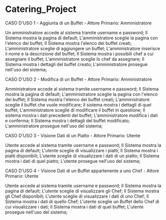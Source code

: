 # Catering_Project

CASO D'USO 1 - Aggiunta di un Buffet - Attore Primario: Amministratore

Un amministratore accede al sistema tramite username e password;
Il Sistema mostra la pagina di default;
L'amministratore sceglie la pagina con l'elenco dei buffet;
Il Sistema mostra l'elenco dei buffet creati;
L'amministratore sceglie di aggiungere un buffet;
L'amministratore inserisce il nome e la descrizione del buffet;
Il Sistema mostra i possibili chef a cui assegnare il buffet;
L'amministratore sceglie lo chef da assegnare;
Il Sistema mostra i dettagli del buffet creato;
L'amministratore prosegue nell'uso del sistema;

CASO D'USO 2 - Modifica di un Buffet - Attore Primario: Amministratore

Amministratore accede al sistema tramite username e password;
Il Sistema mostra la pagina di default;
L'amministratore sceglie la pagina con l'elenco dei buffet;
Il Sistema mostra l'elenco dei buffet creati;
L'amministratore sceglie il buffet che vuole modificare;
Il sistema mostra i dettagli di quel buffet;
L'amministratore sceglie di modificare il buffet in questione;
Il sistema mostra i dati precedenti del buffet;
L'amministratore modifica i dati e conferma;
Il Sistema mostra i dettagli del buffet modificato;
L'amministratore prosegue nell'uso del sistema;

CASO D'USO 3 - Visione Dati di un Piatto - Attore Primario: Utente

Utente accede al sistema tramite username e password;
Il Sistema mostra la pagina di default;
L'utente sceglie di visualizzare i piatti;
Il Sistema mostra i piatti disponibili;
L'utente sceglie di visualizzare i dati di un piatto;
Il Sistema mostra i dati di quel piatto;
L'utente prosegue nell'uso del sistema;

CASO D'USO 4 - Visione Dati di un Buffet appartenente a uno Chef - Attore Primario: Utente

Utente accede al sistema tramite username e password;
Il Sistema mostra la pagina di default;
L'utente sceglie di visualizzare gli Chef;
Il Sistema mostra gli Chef disponibili;
L'utente sceglie di visualizzare i dati di uno Chef;
Il Sistema mostra i dati di quello Chef;
L'utente sceglie un Buffet dello Chef di cui visualizzare i dati;
Il Sistema mostra i dati di quel buffet;
L'utente prosegue nell'uso del sistema;

